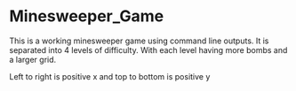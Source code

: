 # Minesweeper_Game

This is a working minesweeper game using command line outputs. It
is separated into 4 levels of difficulty. With each level having more bombs
and a larger grid.
 
Left to right is positive x and top to bottom is positive y

